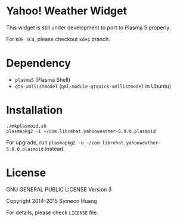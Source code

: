 Yahoo! Weather Widget
====

This widget is still under development to port to Plasma 5 properly.

For `KDE SC4`, please checkout `kde4` branch.

Dependency
=====

- `plasma5` (Plasma Shell)
- `qt5-xmllistmodel` (`qml-module-qtquick-xmllistmodel` in Ubuntu)

Installation
=====

```
./mkplasmoid.sh
plasmapkg2 -i ~/com.librehat.yahooweather-5.0.0.plasmoid
```

For upgrade, run `plasmapkg2 -u ~/com.librehat.yahooweather-5.0.0.plasmoid` instead.

License
=====

GNU GENERAL PUBLIC LICENSE Version 3

Copyright 2014-2015 Symeon Huang

For details, please check `LICENSE` file.
